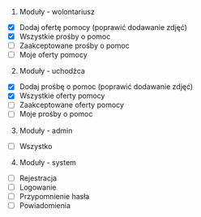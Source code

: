 1. Moduły - wolontariusz
- [x] Dodaj ofertę pomocy (poprawić dodawanie zdjęć)
- [x] Wszystkie prośby o pomoc
- [ ] Zaakceptowane prośby o pomoc
- [ ] Moje oferty pomocy

2. Moduły - uchodźca
- [x] Dodaj prośbę o pomoc (poprawić dodawanie zdjęć)
- [x] Wszystkie oferty pomocy
- [ ] Zaakceptowane oferty pomocy
- [ ] Moje prośby o pomoc

3. Moduły - admin
- [ ] Wszystko

4. Moduły - system
- [ ] Rejestracja
- [ ] Logowanie
- [ ] Przypomnienie hasła
- [ ] Powiadomienia
